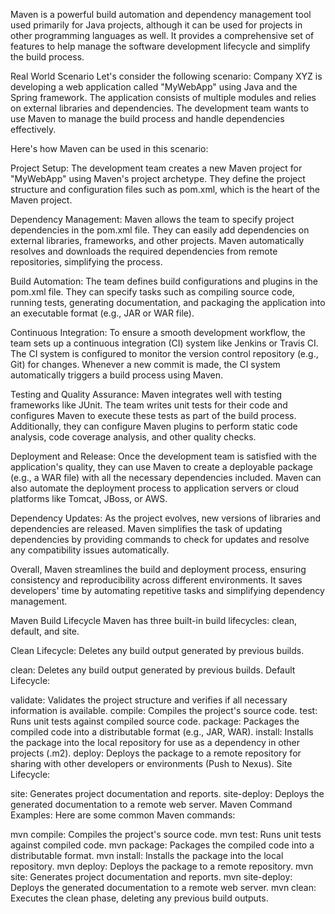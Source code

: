 Maven is a powerful build automation and dependency management tool used primarily for Java projects, although it can be used for projects in other programming languages as well. It provides a comprehensive set of features to help manage the software development lifecycle and simplify the build process.


Real World Scenario
Let's consider the following scenario: Company XYZ is developing a web application called "MyWebApp" using Java and the Spring framework. The application consists of multiple modules and relies on external libraries and dependencies. The development team wants to use Maven to manage the build process and handle dependencies effectively.

Here's how Maven can be used in this scenario:

Project Setup: The development team creates a new Maven project for "MyWebApp" using Maven's project archetype. They define the project structure and configuration files such as pom.xml, which is the heart of the Maven project.

Dependency Management: Maven allows the team to specify project dependencies in the pom.xml file. They can easily add dependencies on external libraries, frameworks, and other projects. Maven automatically resolves and downloads the required dependencies from remote repositories, simplifying the process.

Build Automation: The team defines build configurations and plugins in the pom.xml file. They can specify tasks such as compiling source code, running tests, generating documentation, and packaging the application into an executable format (e.g., JAR or WAR file).

Continuous Integration: To ensure a smooth development workflow, the team sets up a continuous integration (CI) system like Jenkins or Travis CI. The CI system is configured to monitor the version control repository (e.g., Git) for changes. Whenever a new commit is made, the CI system automatically triggers a build process using Maven.

Testing and Quality Assurance: Maven integrates well with testing frameworks like JUnit. The team writes unit tests for their code and configures Maven to execute these tests as part of the build process. Additionally, they can configure Maven plugins to perform static code analysis, code coverage analysis, and other quality checks.

Deployment and Release: Once the development team is satisfied with the application's quality, they can use Maven to create a deployable package (e.g., a WAR file) with all the necessary dependencies included. Maven can also automate the deployment process to application servers or cloud platforms like Tomcat, JBoss, or AWS.

Dependency Updates: As the project evolves, new versions of libraries and dependencies are released. Maven simplifies the task of updating dependencies by providing commands to check for updates and resolve any compatibility issues automatically.

Overall, Maven streamlines the build and deployment process, ensuring consistency and reproducibility across different environments. It saves developers' time by automating repetitive tasks and simplifying dependency management.

Maven Build Lifecycle
Maven has three built-in build lifecycles: clean, default, and site.

Clean Lifecycle: Deletes any build output generated by previous builds.

clean: Deletes any build output generated by previous builds.
Default Lifecycle:

validate: Validates the project structure and verifies if all necessary information is available.
compile: Compiles the project's source code.
test: Runs unit tests against compiled source code.
package: Packages the compiled code into a distributable format (e.g., JAR, WAR).
install: Installs the package into the local repository for use as a dependency in other projects (.m2).
deploy: Deploys the package to a remote repository for sharing with other developers or environments (Push to Nexus).
Site Lifecycle:

site: Generates project documentation and reports.
site-deploy: Deploys the generated documentation to a remote web server.
Maven Command Examples:
Here are some common Maven commands:

mvn compile: Compiles the project's source code.
mvn test: Runs unit tests against compiled code.
mvn package: Packages the compiled code into a distributable format.
mvn install: Installs the package into the local repository.
mvn deploy: Deploys the package to a remote repository.
mvn site: Generates project documentation and reports.
mvn site-deploy: Deploys the generated documentation to a remote web server.
mvn clean: Executes the clean phase, deleting any previous build outputs.
